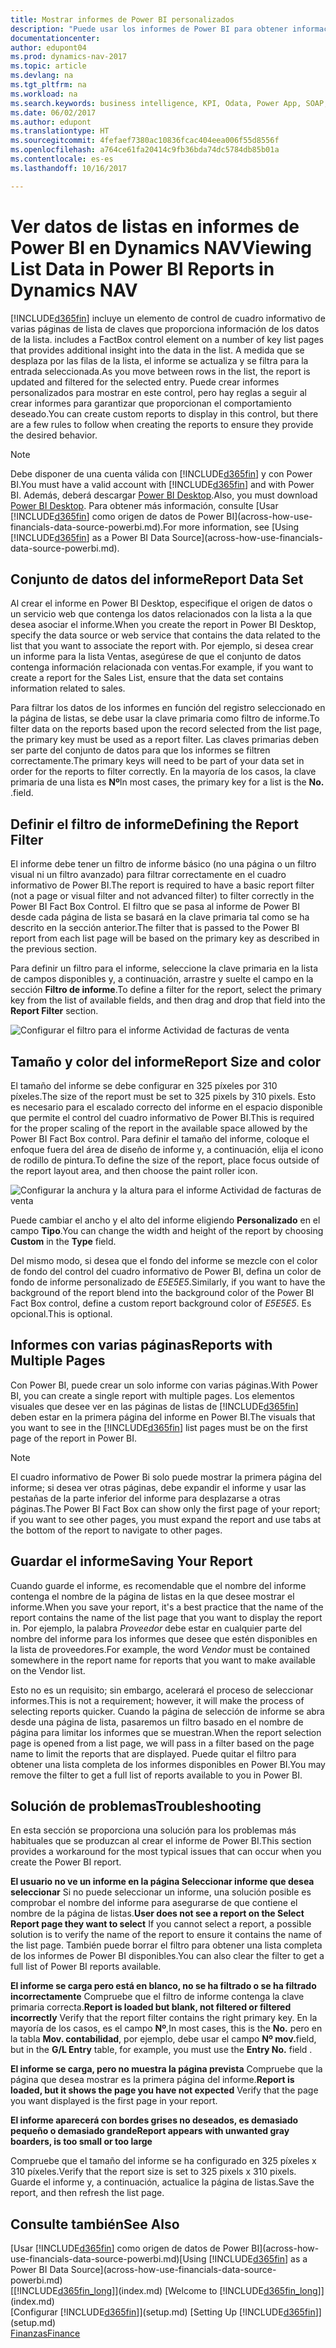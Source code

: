 ```yaml
---
title: Mostrar informes de Power BI personalizados
description: "Puede usar los informes de Power BI para obtener información adicional sobre los datos en las listas de Dynamics NAV."
documentationcenter: 
author: edupont04
ms.prod: dynamics-nav-2017
ms.topic: article
ms.devlang: na
ms.tgt_pltfrm: na
ms.workload: na
ms.search.keywords: business intelligence, KPI, Odata, Power App, SOAP, analysis
ms.date: 06/02/2017
ms.author: edupont
ms.translationtype: HT
ms.sourcegitcommit: 4fefaef7380ac10836fcac404eea006f55d8556f
ms.openlocfilehash: a764ce61fa20414c9fb36bda74dc5784db85b01a
ms.contentlocale: es-es
ms.lasthandoff: 10/16/2017

---
```

# <a name="viewing-list-data-in-power-bi-reports-in-dynamics-nav"></a><span data-ttu-id="0be38-103">Ver datos de listas en informes de Power BI en Dynamics NAV</span><span class="sxs-lookup"><span data-stu-id="0be38-103">Viewing List Data in Power BI Reports in Dynamics NAV</span></span>
[!INCLUDE[d365fin](includes/d365fin_md.md)]<span data-ttu-id="0be38-104"> incluye un elemento de control de cuadro informativo de varias páginas de lista de claves que proporciona información de los datos de la lista.</span><span class="sxs-lookup"><span data-stu-id="0be38-104"> includes a FactBox control element on a number of key list pages that provides additional insight into the data in the list.</span></span> <span data-ttu-id="0be38-105">A medida que se desplaza por las filas de la lista, el informe se actualiza y se filtra para la entrada seleccionada.</span><span class="sxs-lookup"><span data-stu-id="0be38-105">As you move between rows in the list, the report is updated and filtered for the selected entry.</span></span> <span data-ttu-id="0be38-106">Puede crear informes personalizados para mostrar en este control, pero hay reglas a seguir al crear informes para garantizar que proporcionan el comportamiento deseado.</span><span class="sxs-lookup"><span data-stu-id="0be38-106">You can create custom reports to display in this control, but there are a few rules to follow when creating the reports to ensure they provide the desired behavior.</span></span>  

> [!NOTE]  
>   <span data-ttu-id="0be38-107">Debe disponer de una cuenta válida con [!INCLUDE[d365fin](includes/d365fin_md.md)] y con Power BI.</span><span class="sxs-lookup"><span data-stu-id="0be38-107">You must have a valid account with [!INCLUDE[d365fin](includes/d365fin_md.md)] and with Power BI.</span></span> <span data-ttu-id="0be38-108">Además, deberá descargar [Power BI Desktop](https://powerbi.microsoft.com/en-us/desktop/).</span><span class="sxs-lookup"><span data-stu-id="0be38-108">Also, you must download [Power BI Desktop](https://powerbi.microsoft.com/en-us/desktop/).</span></span> <span data-ttu-id="0be38-109">Para obtener más información, consulte [Usar [!INCLUDE[d365fin](includes/d365fin_md.md)] como origen de datos de Power BI](across-how-use-financials-data-source-powerbi.md).</span><span class="sxs-lookup"><span data-stu-id="0be38-109">For more information, see [Using [!INCLUDE[d365fin](includes/d365fin_md.md)] as a Power BI Data Source](across-how-use-financials-data-source-powerbi.md).</span></span>  

## <a name="report-data-set"></a><span data-ttu-id="0be38-110">Conjunto de datos del informe</span><span class="sxs-lookup"><span data-stu-id="0be38-110">Report Data Set</span></span>
<span data-ttu-id="0be38-111">Al crear el informe en Power BI Desktop, especifique el origen de datos o un servicio web que contenga los datos relacionados con la lista a la que desea asociar el informe.</span><span class="sxs-lookup"><span data-stu-id="0be38-111">When you create the report in Power BI Desktop, specify the data source or web service that contains the data related to the list that you want to associate the report with.</span></span> <span data-ttu-id="0be38-112">Por ejemplo, si desea crear un informe para la lista Ventas, asegúrese de que el conjunto de datos contenga información relacionada con ventas.</span><span class="sxs-lookup"><span data-stu-id="0be38-112">For example, if you want to create a report for the Sales List, ensure that the data set contains information related to sales.</span></span>  

<span data-ttu-id="0be38-113">Para filtrar los datos de los informes en función del registro seleccionado en la página de listas, se debe usar la clave primaria como filtro de informe.</span><span class="sxs-lookup"><span data-stu-id="0be38-113">To filter data on the reports based upon the record selected from the list page, the primary key must be used as a report filter.</span></span> <span data-ttu-id="0be38-114">Las claves primarias deben ser parte del conjunto de datos para que los informes se filtren correctamente.</span><span class="sxs-lookup"><span data-stu-id="0be38-114">The primary keys will need to be part of your data set in order for the reports to filter correctly.</span></span> <span data-ttu-id="0be38-115">En la mayoría de los casos, la clave primaria de una lista es **Nº**</span><span class="sxs-lookup"><span data-stu-id="0be38-115">In most cases, the primary key for a list is the **No.**</span></span> <span data-ttu-id="0be38-116">.</span><span class="sxs-lookup"><span data-stu-id="0be38-116">field.</span></span>  

## <a name="defining-the-report-filter"></a><span data-ttu-id="0be38-117">Definir el filtro de informe</span><span class="sxs-lookup"><span data-stu-id="0be38-117">Defining the Report Filter</span></span>
<span data-ttu-id="0be38-118">El informe debe tener un filtro de informe básico (no una página o un filtro visual ni un filtro avanzado) para filtrar correctamente en el cuadro informativo de Power BI.</span><span class="sxs-lookup"><span data-stu-id="0be38-118">The report is required to have a basic report filter (not a page or visual filter and not advanced filter) to filter correctly in the Power BI Fact Box Control.</span></span> <span data-ttu-id="0be38-119">El filtro que se pasa al informe de Power BI desde cada página de lista se basará en la clave primaria tal como se ha descrito en la sección anterior.</span><span class="sxs-lookup"><span data-stu-id="0be38-119">The filter that is passed to the Power BI report from each list page will be based on the primary key as described in the previous section.</span></span>  

<span data-ttu-id="0be38-120">Para definir un filtro para el informe, seleccione la clave primaria en la lista de campos disponibles y, a continuación, arrastre y suelte el campo en la sección **Filtro de informe**.</span><span class="sxs-lookup"><span data-stu-id="0be38-120">To define a filter for the report, select the primary key from the list of available fields, and then drag and drop that field into the **Report Filter** section.</span></span>  

![Configurar el filtro para el informe Actividad de facturas de venta](./media/across-how-use-powerbi-reports-factbox/financials-powerbi-report-filter.png)

## <a name="report-size-and-color"></a><span data-ttu-id="0be38-122">Tamaño y color del informe</span><span class="sxs-lookup"><span data-stu-id="0be38-122">Report Size and color</span></span>
<span data-ttu-id="0be38-123">El tamaño del informe se debe configurar en 325 píxeles por 310 píxeles.</span><span class="sxs-lookup"><span data-stu-id="0be38-123">The size of the report must be set to 325 pixels by 310 pixels.</span></span> <span data-ttu-id="0be38-124">Esto es necesario para el escalado correcto del informe en el espacio disponible que permite el control del cuadro informativo de Power BI.</span><span class="sxs-lookup"><span data-stu-id="0be38-124">This is required for the proper scaling of the report in the available space allowed by the Power BI Fact Box control.</span></span> <span data-ttu-id="0be38-125">Para definir el tamaño del informe, coloque el enfoque fuera del área de diseño de informe y, a continuación, elija el icono de rodillo de pintura.</span><span class="sxs-lookup"><span data-stu-id="0be38-125">To define the size of the report, place focus outside of the report layout area, and then choose the paint roller icon.</span></span>

![Configurar la anchura y la altura para el informe Actividad de facturas de venta](./media/across-how-use-powerbi-reports-factbox/financials-powerbi-report-sizing.png)

<span data-ttu-id="0be38-127">Puede cambiar el ancho y el alto del informe eligiendo **Personalizado** en el campo **Tipo**.</span><span class="sxs-lookup"><span data-stu-id="0be38-127">You can change the width and height of the report by choosing **Custom** in the **Type** field.</span></span>

<span data-ttu-id="0be38-128">Del mismo modo, si desea que el fondo del informe se mezcle con el color de fondo del control del cuadro informativo de Power BI, defina un color de fondo de informe personalizado de *E5E5E5*.</span><span class="sxs-lookup"><span data-stu-id="0be38-128">Similarly, if you want to have the background of the report blend into the background color of the Power BI Fact Box control, define a custom report background color of *E5E5E5*.</span></span> <span data-ttu-id="0be38-129">Es opcional.</span><span class="sxs-lookup"><span data-stu-id="0be38-129">This is optional.</span></span>  

## <a name="reports-with-multiple-pages"></a><span data-ttu-id="0be38-130">Informes con varias páginas</span><span class="sxs-lookup"><span data-stu-id="0be38-130">Reports with Multiple Pages</span></span>
<span data-ttu-id="0be38-131">Con Power BI, puede crear un solo informe con varias páginas.</span><span class="sxs-lookup"><span data-stu-id="0be38-131">With Power BI, you can create a single report with multiple pages.</span></span> <span data-ttu-id="0be38-132">Los elementos visuales que desee ver en las páginas de listas de [!INCLUDE[d365fin](includes/d365fin_md.md)] deben estar en la primera página del informe en Power BI.</span><span class="sxs-lookup"><span data-stu-id="0be38-132">The visuals that you want to see in the [!INCLUDE[d365fin](includes/d365fin_md.md)] list pages must be on the first page of the report in Power BI.</span></span>  

> [!NOTE]  
>  <span data-ttu-id="0be38-133">El cuadro informativo de Power Bi solo puede mostrar la primera página del informe; si desea ver otras páginas, debe expandir el informe y usar las pestañas de la parte inferior del informe para desplazarse a otras páginas.</span><span class="sxs-lookup"><span data-stu-id="0be38-133">The Power BI Fact Box can show only the first page of your report; if you want to see other pages, you must expand the report and use tabs at the bottom of the report to navigate to other pages.</span></span>  

## <a name="saving-your-report"></a><span data-ttu-id="0be38-134">Guardar el informe</span><span class="sxs-lookup"><span data-stu-id="0be38-134">Saving Your Report</span></span>

<span data-ttu-id="0be38-135">Cuando guarde el informe, es recomendable que el nombre del informe contenga el nombre de la página de listas en la que desee mostrar el informe.</span><span class="sxs-lookup"><span data-stu-id="0be38-135">When you save your report, it's a best practice that the name of the report contains the name of the list page that you want to display the report in.</span></span> <span data-ttu-id="0be38-136">Por ejemplo, la palabra *Proveedor* debe estar en cualquier parte del nombre del informe para los informes que desee que estén disponibles en la lista de proveedores.</span><span class="sxs-lookup"><span data-stu-id="0be38-136">For example, the word *Vendor* must be contained somewhere in the report name for reports that you want to make available on the Vendor list.</span></span>  

<span data-ttu-id="0be38-137">Esto no es un requisito; sin embargo, acelerará el proceso de seleccionar informes.</span><span class="sxs-lookup"><span data-stu-id="0be38-137">This is not a requirement; however, it will make the process of selecting reports quicker.</span></span> <span data-ttu-id="0be38-138">Cuando la página de selección de informe se abra desde una página de lista, pasaremos un filtro basado en el nombre de página para limitar los informes que se muestran.</span><span class="sxs-lookup"><span data-stu-id="0be38-138">When the report selection page is opened from a list page, we will pass in a filter based on the page name to limit the reports that are displayed.</span></span>  <span data-ttu-id="0be38-139">Puede quitar el filtro para obtener una lista completa de los informes disponibles en Power BI.</span><span class="sxs-lookup"><span data-stu-id="0be38-139">You may remove the filter to get a full list of reports available to you in Power BI.</span></span>  

## <a name="troubleshooting"></a><span data-ttu-id="0be38-140">Solución de problemas</span><span class="sxs-lookup"><span data-stu-id="0be38-140">Troubleshooting</span></span>
<span data-ttu-id="0be38-141">En esta sección se proporciona una solución para los problemas más habituales que se produzcan al crear el informe de Power BI.</span><span class="sxs-lookup"><span data-stu-id="0be38-141">This section provides a workaround for the most typical issues that can occur when you create the Power BI report.</span></span>  

<span data-ttu-id="0be38-142">**El usuario no ve un informe en la página Seleccionar informe que desea seleccionar** Si no puede seleccionar un informe, una solución posible es comprobar el nombre del informe para asegurarse de que contiene el nombre de la página de listas.</span><span class="sxs-lookup"><span data-stu-id="0be38-142">**User does not see a report on the Select Report page they want to select** If you cannot select a report, a possible solution is to verify the name of the report to ensure it contains the name of the list page.</span></span> <span data-ttu-id="0be38-143">También puede borrar el filtro para obtener una lista completa de los informes de Power BI disponibles.</span><span class="sxs-lookup"><span data-stu-id="0be38-143">You can also clear the filter to get a full list of Power BI reports available.</span></span>  

<span data-ttu-id="0be38-144">**El informe se carga pero está en blanco, no se ha filtrado o se ha filtrado incorrectamente** Compruebe que el filtro de informe contenga la clave primaria correcta.</span><span class="sxs-lookup"><span data-stu-id="0be38-144">**Report is loaded but blank, not filtered or filtered incorrectly** Verify that the report filter contains the right primary key.</span></span> <span data-ttu-id="0be38-145">En la mayoría de los casos, es el campo **Nº**,</span><span class="sxs-lookup"><span data-stu-id="0be38-145">In most cases, this is the **No.**</span></span> <span data-ttu-id="0be38-146">pero en la tabla **Mov. contabilidad**, por ejemplo, debe usar el campo **Nº mov.**</span><span class="sxs-lookup"><span data-stu-id="0be38-146">field, but in the **G/L Entry** table, for example, you must use the **Entry No.** field  .</span></span>

<span data-ttu-id="0be38-147">**El informe se carga, pero no muestra la página prevista** Compruebe que la página que desea mostrar es la primera página del informe.</span><span class="sxs-lookup"><span data-stu-id="0be38-147">**Report is loaded, but it shows the page you have not expected** Verify that the page you want displayed is the first page in your report.</span></span>  

<span data-ttu-id="0be38-148">**El informe aparecerá con bordes grises no deseados, es demasiado pequeño o demasiado grande**</span><span class="sxs-lookup"><span data-stu-id="0be38-148">**Report appears with unwanted gray boarders, is too small or too large**</span></span>

<span data-ttu-id="0be38-149">Compruebe que el tamaño del informe se ha configurado en 325 píxeles x 310 píxeles.</span><span class="sxs-lookup"><span data-stu-id="0be38-149">Verify that the report size is set to 325 pixels x 310 pixels.</span></span> <span data-ttu-id="0be38-150">Guarde el informe y, a continuación, actualice la página de listas.</span><span class="sxs-lookup"><span data-stu-id="0be38-150">Save the report, and then refresh the list page.</span></span>  

## <a name="see-also"></a><span data-ttu-id="0be38-151">Consulte también</span><span class="sxs-lookup"><span data-stu-id="0be38-151">See Also</span></span>
<span data-ttu-id="0be38-152">[Usar [!INCLUDE[d365fin](includes/d365fin_md.md)] como origen de datos de Power BI](across-how-use-financials-data-source-powerbi.md)</span><span class="sxs-lookup"><span data-stu-id="0be38-152">[Using [!INCLUDE[d365fin](includes/d365fin_md.md)] as a Power BI Data Source](across-how-use-financials-data-source-powerbi.md)</span></span>  
<span data-ttu-id="0be38-153">[[!INCLUDE[d365fin_long](includes/d365fin_long_md.md)]](index.md)  </span><span class="sxs-lookup"><span data-stu-id="0be38-153">[Welcome to [!INCLUDE[d365fin_long](includes/d365fin_long_md.md)]](index.md)  </span></span>  
<span data-ttu-id="0be38-154">[Configurar [!INCLUDE[d365fin](includes/d365fin_md.md)]](setup.md)  </span><span class="sxs-lookup"><span data-stu-id="0be38-154">[Setting Up [!INCLUDE[d365fin](includes/d365fin_md.md)]](setup.md)  </span></span>  
[<span data-ttu-id="0be38-155">Finanzas</span><span class="sxs-lookup"><span data-stu-id="0be38-155">Finance</span></span>](finance.md)  

